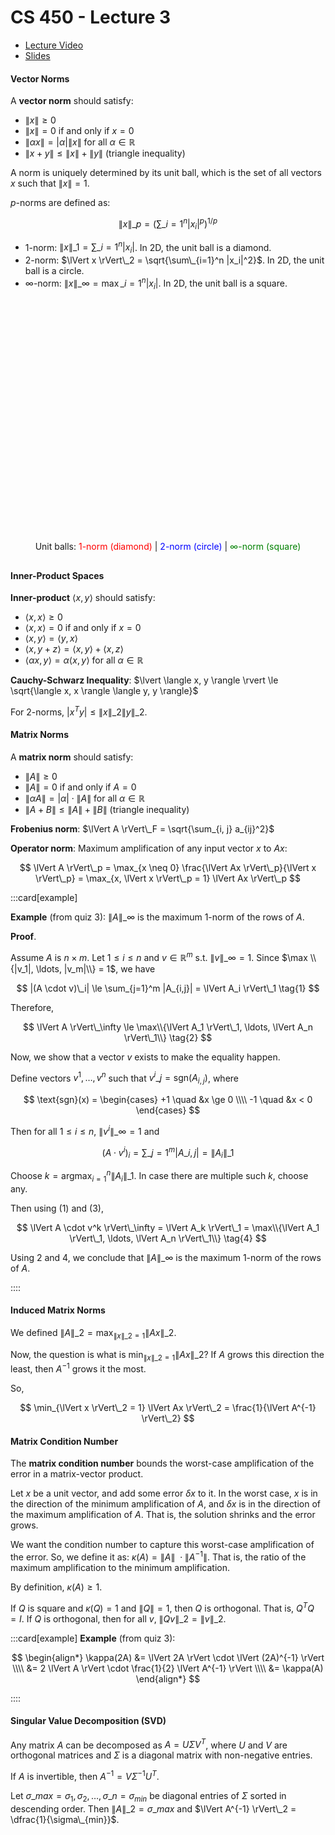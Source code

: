 # CS 450 - Lecture 3

* [Lecture Video](https://mediaspace.illinois.edu/media/t/1_rdz5rdf3/330048022)
* [Slides](https://relate.cs.illinois.edu/course/cs450-s24/f/lectures/02-lecture.pdf)

#### Vector Norms

A **vector norm** should satisfy:

- $\lVert x \rVert \ge 0$
- $\lVert x \rVert = 0$ if and only if $x = 0$
- $\lVert \alpha x \rVert = |\alpha| \lVert x \rVert$ for all $\alpha \in \mathbb{R}$
- $\lVert x + y \rVert \le \lVert x \rVert + \lVert y \rVert$ (triangle inequality)

A norm is uniquely determined by its unit ball, which is the set of all vectors $x$ such that $\lVert x \rVert = 1$.

$p$-norms are defined as:

$$
\lVert x \rVert\_p = \left( \sum\_{i=1}^n |x_i|^p \right)^{1/p}
$$

- 1-norm: $\lVert x \rVert\_1 = \sum\_{i=1}^n |x_i|$. In 2D, the unit ball is a diamond.
- 2-norm: $\lVert x \rVert\_2 = \sqrt{\sum\_{i=1}^n |x_i|^2}$. In 2D, the unit ball is a circle.
- $\infty$-norm: $\lVert x \rVert\_\infty = \max\_{i=1}^n |x_i|$. In 2D, the unit ball is a square.

<div id="fig1" style="width:90%; max-width: 360px; aspect-ratio: 1 / 1; margin: 20px auto;"></div>

<script>
const board = JXG.JSXGraph.initBoard('fig1', {
    boundingbox: [-1.5, 1.5, 1.5, -1.5],
    axis: true,
    showNavigation: false,
    showCopyright: false,
    pan: {enabled: false},
    zoom: {enabled: false}
});

// Helper to create fixed, non-interactive points
function fixedPoint(coords) {
    return board.create('point', coords, {
        visible: false,
        fixed: true,
        frozen: true,
        highlight: false
    });
}

// L2 (Euclidean unit circle)
board.create('circle', [[0, 0], 1], {
    strokeColor: 'blue',
    dash: 0,
    strokeWidth: 2,
    fillColor: 'none',
    highlightFillColor: 'none',
    fixed: true,
    frozen: true,
    highlight: false
});

// L1 unit ball (diamond)
const l1Points = [
    [1, 0], [0, 1], [-1, 0], [0, -1], [1, 0]
].map(fixedPoint);

board.create('polygon', l1Points, {
    borders: {strokeColor: 'red', dash: 0, strokeWidth: 2},
    fillColor: 'none',
    highlightFillColor: 'none',
    fixed: true,
    frozen: true,
    highlight: false
});

// Linf unit ball (square)
const linfPoints = [
    [1, 1], [-1, 1], [-1, -1], [1, -1], [1, 1]
].map(fixedPoint);

board.create('polygon', linfPoints, {
    borders: {strokeColor: 'green', dash: 0, strokeWidth: 2},
    fillColor: 'none',
    highlightFillColor: 'none',
    fixed: true,
    frozen: true,
    highlight: false
});
</script>

<div style="text-align: center; margin-top: 10px; margin-bottom: 30px;">
    Unit balls: 
    <span style="color: red;">1-norm (diamond)</span> |
    <span style="color: blue;">2-norm (circle)</span> |
    <span style="color: green;">∞-norm (square)</span>
</div>

#### Inner-Product Spaces

**Inner-product** $\langle x, y \rangle$ should satisfy:

- $\langle x, x \rangle \ge 0$
- $\langle x, x \rangle = 0$ if and only if $x = 0$
- $\langle x, y \rangle = \langle y, x \rangle$
- $\langle x, y + z \rangle = \langle x, y \rangle + \langle x, z \rangle$
- $\langle \alpha x, y \rangle = \alpha \langle x, y \rangle$ for all $\alpha \in \mathbb{R}$

**Cauchy-Schwarz Inequality**: $\lvert \langle x, y \rangle \rvert \le \sqrt{\langle x, x \rangle \langle y, y \rangle}$

For 2-norms, $\lvert x^T y \rvert \le \lVert x \rVert\_2 \lVert y \rVert\_2$.

#### Matrix Norms

A **matrix norm** should satisfy:

- $\lVert A \rVert \ge 0$
- $\lVert A \rVert = 0$ if and only if $A = 0$
- $\lVert \alpha A \rVert = |\alpha| \cdot \lVert A \rVert$ for all $\alpha \in \mathbb{R}$
- $\lVert A + B \rVert \le \lVert A \rVert + \lVert B \rVert$ (triangle inequality)

**Frobenius norm**: $\lVert A \rVert\_F = \sqrt{\sum_{i, j} a_{ij}^2}$

**Operator norm**: Maximum amplification of any input vector $x$ to $Ax$:

$$
\lVert A \rVert\_p = \max_{x \neq 0} \frac{\lVert Ax \rVert\_p}{\lVert x \rVert\_p} = \max_{x, \lVert x \rVert\_p = 1} \lVert Ax \rVert\_p
$$


:::card[example]

**Example** (from quiz 3): $\lVert A \rVert\_\infty$ is the maximum 1-norm of the rows of $A$.

**Proof**.

Assume $A$ is $n \times m$. Let $1 \le i \le n$ and $v \in \mathbb{R}^m$ s.t. $\lVert v \rVert\_\infty = 1$.
Since $\max \\{|v_1|, \ldots, |v_m|\\} = 1$, we have

$$
|(A \cdot v)\_i| \le \sum_{j=1}^m |A_{i,j}| = \lVert A_i \rVert\_1 \tag{1}
$$

Therefore,

$$
\lVert A \rVert\_\infty \le \max\\{\lVert A_1 \rVert\_1, \ldots, \lVert A_n \rVert\_1\\} \tag{2}
$$

Now, we show that a vector $v$ exists to make the equality happen.

Define vectors $v^1, \ldots, v^n$ such that $v^i\_j = \text{sgn}(A_{i,j})$, where

$$
\text{sgn}(x) = \begin{cases}
+1 \quad &x \ge 0 \\\\
-1 \quad &x < 0
\end{cases}
$$

Then for all $1 \le i \le n$, $\lVert v^i \rVert\_\infty = 1$ and

$$
(A \cdot v^i)_i = \sum\_{j=1}^m |A\_{i,j}| = \lVert A_i \rVert\_1 \tag{3}
$$

Choose $k = \text{argmax}_{i=1}^n \lVert A_i \rVert\_1$. In case there are multiple such $k$, choose any.

Then using (1) and (3),

$$
\lVert A \cdot v^k \rVert\_\infty = \lVert A_k \rVert\_1 = \max\\{\lVert A_1 \rVert\_1, \ldots, \lVert A_n \rVert\_1\\} \tag{4}
$$

Using 2 and 4, we conclude that $\lVert A \rVert\_\infty$ is the maximum 1-norm of the rows of $A$.

::::

#### Induced Matrix Norms

We defined $\lVert A \rVert\_2 = \max_{\lVert x \rVert\_2 = 1} \lVert Ax \rVert\_2$.

Now, the question is what is $\min_{\lVert x \rVert\_2 = 1} \lVert Ax \rVert\_2$? If $A$ grows this direction the least, then $A^{-1}$ grows it the most.

So,

$$
\min_{\lVert x \rVert\_2 = 1} \lVert Ax \rVert\_2 = \frac{1}{\lVert A^{-1} \rVert\_2}
$$

#### Matrix Condition Number

The **matrix condition number** bounds the worst-case amplification of the error in a matrix-vector product.

Let $x$ be a unit vector, and add some error $\delta x$ to it. In the worst
case, $x$ is in the direction of the minimum amplification of $A$, and $\delta x$ is in the direction of the maximum amplification of $A$. That is, the solution shrinks and the error grows.

We want the condition number to capture this worst-case amplification of the error. So, we define it as: $\kappa(A) = \lVert A \rVert\ \cdot \lVert A^{-1} \rVert$. That is, the ratio of the maximum amplification to the minimum amplification.


By definition, $\kappa(A) \ge 1$.

If $Q$ is square and $\kappa(Q) = 1$ and $\lVert Q \rVert = 1$, then $Q$ is orthogonal. That is, $Q^TQ = I$. If $Q$ is orthogonal, then for all $v$, $\lVert Qv \rVert\_2 = \lVert v \rVert\_2$.


:::card[example]
**Example** (from quiz 3):

$$
\begin{align*}
\kappa(2A) &= \lVert 2A \rVert \cdot \lVert (2A)^{-1} \rVert \\\\
&= 2 \lVert A \rVert \cdot \frac{1}{2} \lVert A^{-1} \rVert \\\\
&= \kappa(A)
\end{align*}
$$

::::

#### Singular Value Decomposition (SVD)

Any matrix $A$ can be decomposed as $A = U \Sigma V^T$, where $U$ and $V$ are orthogonal matrices and $\Sigma$ is a diagonal matrix with non-negative entries.

If $A$ is invertible, then $A^{-1} = V \Sigma^{-1} U^T$.

Let $\sigma\_{max}=\sigma_1, \sigma_2, \ldots, \sigma\_n=\sigma_{min}$ be diagonal entries of $\Sigma$ sorted in descending order. Then $\lVert A \rVert\_2 = \sigma\_{max}$ and $\lVert A^{-1} \rVert\_2 = \dfrac{1}{\sigma\_{min}}$.

